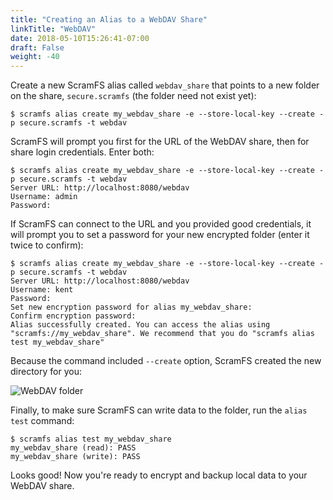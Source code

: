 ```yaml
---
title: "Creating an Alias to a WebDAV Share"
linkTitle: "WebDAV"
date: 2018-05-10T15:26:41-07:00
draft: False
weight: -40
---
```


Create a new ScramFS alias called `webdav_share` that points to a new folder on the share, `secure.scramfs` (the folder need not exist yet):

```
$ scramfs alias create my_webdav_share -e --store-local-key --create -p secure.scramfs -t webdav
```

ScramFS will prompt you first for the URL of the WebDAV share, then for share login credentials. Enter both:

```
$ scramfs alias create my_webdav_share -e --store-local-key --create -p secure.scramfs -t webdav
Server URL: http://localhost:8080/webdav
Username: admin
Password: 
```

If ScramFS can connect to the URL and you provided good credentials, it will prompt you to set a password for your new encrypted folder (enter it twice to confirm):

```
$ scramfs alias create my_webdav_share -e --store-local-key --create -p secure.scramfs -t webdav
Server URL: http://localhost:8080/webdav
Username: kent
Password: 
Set new encryption password for alias my_webdav_share: 
Confirm encryption password: 
Alias successfully created. You can access the alias using "scramfs://my_webdav_share". We recommend that you do "scramfs alias test my_webdav_share"
```

Because the command included `--create` option, ScramFS created the new directory for you:

![WebDAV folder](/images/webdav_folder.png)

Finally, to make sure ScramFS can write data to the folder, run the `alias test` command:

```
$ scramfs alias test my_webdav_share
my_webdav_share (read): PASS
my_webdav_share (write): PASS
```

Looks good! Now you're ready to encrypt and backup local data to your WebDAV share.